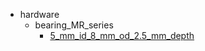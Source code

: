* hardware
  * bearing_MR_series
    * [5_mm_id_8_mm_od_2.5_mm_depth](hardware/bearing_MR_series/5_mm_id_8_mm_od_2.5_mm_depth)
